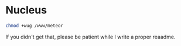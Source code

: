 # Nucleus

```sh
chmod +wug /www/meteor
```


If you didn't get that, please be patient while I write a proper reaadme.
